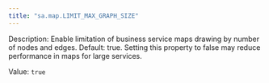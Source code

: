 ```yaml
---
title: "sa.map.LIMIT_MAX_GRAPH_SIZE"
---
```


Description: Enable limitation of business service maps drawing by number of nodes and edges.
Default: true.
Setting this property to false may reduce performance in maps for large services.

Value: `true`
